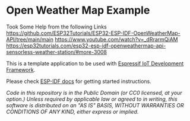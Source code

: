 Open Weather Map Example
====================

Took Some Help from the following Links
https://github.com/ESP32Tutorials/ESP32-ESP-IDF-OpenWeatherMap-API/tree/main/main
https://www.youtube.com/watch?v=_dRrarmQiAM
https://esp32tutorials.com/esp32-esp-idf-openweathermap-api-sensorless-weather-station/#more-3008

This is a template application to be used with [Espressif IoT Development Framework](https://github.com/espressif/esp-idf).

Please check [ESP-IDF docs](https://docs.espressif.com/projects/esp-idf/en/latest/get-started/index.html) for getting started instructions.

*Code in this repository is in the Public Domain (or CC0 licensed, at your option.)
Unless required by applicable law or agreed to in writing, this
software is distributed on an "AS IS" BASIS, WITHOUT WARRANTIES OR
CONDITIONS OF ANY KIND, either express or implied.*
